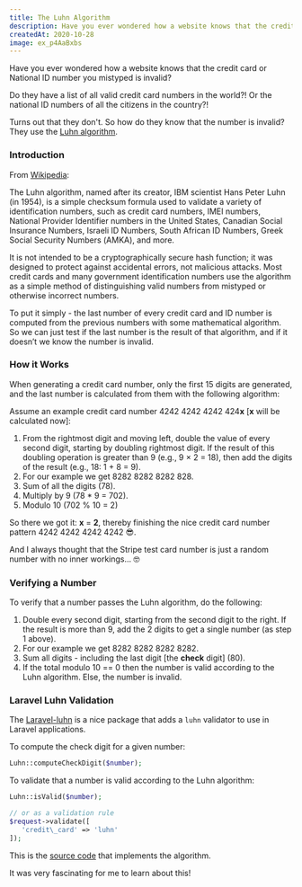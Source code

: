 ```yaml
---
title: The Luhn Algorithm
description: Have you ever wondered how a website knows that the credit card or National ID number you mistyped is invalid?
createdAt: 2020-10-28
image: ex_p4AaBxbs
---
```


Have you ever wondered how a website knows that the credit card or National ID number you mistyped is invalid?

Do they have a list of all valid credit card numbers in the world?! Or the national ID numbers of all the citizens in the country?!

Turns out that they don't. So how do they know that the number is invalid? They use the [Luhn algorithm](https://en.wikipedia.org/wiki/Luhn_algorithm).



### Introduction

From [Wikipedia](https://en.wikipedia.org/wiki/Luhn_algorithm):

<quote>

The Luhn algorithm, named after its creator, IBM scientist Hans Peter Luhn (in 1954), is a simple checksum formula used to validate a variety of identification numbers, such as credit card numbers, IMEI numbers, National Provider Identifier numbers in the United States, Canadian Social Insurance Numbers, Israeli ID Numbers, South African ID Numbers, Greek Social Security Numbers (ΑΜΚΑ), and more.

It is not intended to be a cryptographically secure hash function; it was designed to protect against accidental errors, not malicious attacks. Most credit cards and many government identification numbers use the algorithm as a simple method of distinguishing valid numbers from mistyped or otherwise incorrect numbers.

</quote>

To put it simply - the last number of every credit card and ID number is computed from the previous numbers with some mathematical algorithm. So we can just test if the last number is the result of that algorithm, and if it doesn’t we know the number is invalid.


### How it Works

When generating a credit card number, only the first 15 digits are generated, and the last number is calculated from them with the following algorithm:

Assume an example credit card number 4242 4242 4242 424**x** [**x** will be calculated now]:

1.  From the rightmost digit and moving left, double the value of every second digit, starting by doubling rightmost digit. If the result of this doubling operation is greater than 9 (e.g., 9 × 2 = 18), then add the digits of the result (e.g., 18: 1 + 8 = 9).
2.  For our example we get 8282 8282 8282 828.
3.  Sum of all the digits (78).
4.  Multiply by 9 (78 * 9 = 702).
5.  Modulo 10 (702 % 10 = 2)

So there we got it: **x** = **2**, thereby finishing the nice credit card number pattern 4242 4242 4242 4242 😎.

And I always thought that the Stripe test card number is just a random number with no inner workings... 🤓

### Verifying a Number

To verify that a number passes the Luhn algorithm, do the following:

1.  Double every second digit, starting from the second digit to the right. If the result is more than 9, add the 2 digits to get a single number (as step 1 above).
2.  For our example we get 8282 8282 8282 8282.
3.  Sum all digits - including the last digit [the **check** digit] (80).
4.  If the total modulo 10 == 0 then the number is valid according to the Luhn algorithm. Else, the number is invalid.

### Laravel Luhn Validation

The [Laravel-luhn](https://github.com/marvinlabs/laravel-luhn) is a nice package that adds a `luhn` validator to use in Laravel applications.

To compute the check digit for a given number:

```php
Luhn::computeCheckDigit($number);
```

To validate that a number is valid according to the Luhn algorithm:

```php
Luhn::isValid($number);

// or as a validation rule
$request->validate([
   'credit\_card' => 'luhn'
]);
```

This is the [source code](https://github.com/marvinlabs/laravel-luhn/blob/master/src/Luhn/Algorithm/LuhnAlgorithm.php) that implements the algorithm.

It was very fascinating for me to learn about this!
